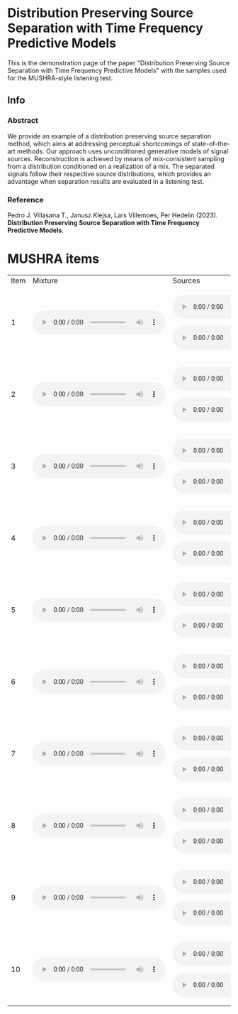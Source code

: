 # Distribution Preserving Source Separation with Time Frequency Predictive Models

This is the demonstration page of the paper "Distribution Preserving Source Separation with Time Frequency Predictive Models" with the samples used for the MUSHRA-style listening test.

## Info

### Abstract

We provide an example of a distribution preserving source separation method, which aims at addressing perceptual shortcomings of state-of-the-art methods. Our approach uses unconditioned generative models of signal sources. Reconstruction is achieved by means of mix-consistent sampling from a distribution conditioned on a realization of a mix. The separated signals follow their respective source distributions, which provides an advantage when separation results are evaluated in a listening test.

### Reference

Pedro J. Villasana T., Janusz Klejsa, Lars Villemoes, Per Hedelin  (2023). **Distribution Preserving Source Separation with Time Frequency Predictive Models**.

<html>

<h1>MUSHRA items</h1>

<table>

  <tr>
    <td>Item</td>
    <td>Mixture</td>
    <td>Sources</td>
    <td>DPSS</td>
    <td>IRM</td>
    <td>PNF</td>
    <td>Low-pass anchor 3.5kHz</td>
  </tr>

  <tr>
  <td>1</td>
  <td>
    <p>
      <audio controls>
        <source src="./mix/p237_298_mic2res0_yx139bt6626Lres26_mix.wav">
      <audio>
    </p>
  </td>
  <td>
    <p>
      <audio controls>
        <source src="./speech/p237_298_mic2res0_yx139bt6626Lres26_speech.wav">
      <audio>
    </p>
    <p>
      <audio controls>
        <source src="./piano/p237_298_mic2res0_yx139bt6626Lres26_piano.wav">
      <audio>
    </p>
    </td>
  <td>
    <p>
      <audio controls>
        <source src="./speech/p237_298_mic2res0_yx139bt6626Lres26_speech_dpss.wav">
      <audio>
    </p>
    <p>
      <audio controls>
        <source src="./piano/p237_298_mic2res0_yx139bt6626Lres26_piano_dpss.wav">
      <audio>
    </p>
    </td>
  <td>
    <p>
      <audio controls>
        <source src="./speech/p237_298_mic2res0_yx139bt6626Lres26_speech_irm.wav">
      <audio>
    </p>
    <p>
      <audio controls>
        <source src="./piano/p237_298_mic2res0_yx139bt6626Lres26_piano_irm.wav">
      <audio>
    </p>
    </td>
  <td>
    <p>
      <audio controls>
        <source src="./speech/p237_298_mic2res0_yx139bt6626Lres26_speech_pnf.wav">
      <audio>
    </p>
    <p>
      <audio controls>
        <source src="./piano/p237_298_mic2res0_yx139bt6626Lres26_piano_pnf.wav">
      <audio>
    </p>
    </td>
  <td>
    <p>
      <audio controls>
        <source src="./speech/p237_298_mic2res0_yx139bt6626Lres26_speech_lp35.wav">
      <audio>
    </p>
    <p>
      <audio controls>
        <source src="./piano/p237_298_mic2res0_yx139bt6626Lres26_piano_lp35.wav">
      <audio>
    </p>
    </td>
  </tr>

  <tr>
  <td>2</td>
  <td>
    <p>
      <audio controls>
        <source src="./mix/p237_326_mic2res0_zp866tm4852Lres25_mix.wav">
      <audio>
    </p>
  </td>
  <td>
    <p>
      <audio controls>
        <source src="./speech/p237_326_mic2res0_zp866tm4852Lres25_speech.wav">
      <audio>
    </p>
    <p>
      <audio controls>
        <source src="./piano/p237_326_mic2res0_zp866tm4852Lres25_piano.wav">
      <audio>
    </p>
    </td>
  <td>
    <p>
      <audio controls>
        <source src="./speech/p237_326_mic2res0_zp866tm4852Lres25_speech_dpss.wav">
      <audio>
    </p>
    <p>
      <audio controls>
        <source src="./piano/p237_326_mic2res0_zp866tm4852Lres25_piano_dpss.wav">
      <audio>
    </p>
    </td>
  <td>
    <p>
      <audio controls>
        <source src="./speech/p237_326_mic2res0_zp866tm4852Lres25_speech_irm.wav">
      <audio>
    </p>
    <p>
      <audio controls>
        <source src="./piano/p237_326_mic2res0_zp866tm4852Lres25_piano_irm.wav">
      <audio>
    </p>
    </td>
  <td>
    <p>
      <audio controls>
        <source src="./speech/p237_326_mic2res0_zp866tm4852Lres25_speech_pnf.wav">
      <audio>
    </p>
    <p>
      <audio controls>
        <source src="./piano/p237_326_mic2res0_zp866tm4852Lres25_piano_pnf.wav">
      <audio>
    </p>
    </td>
  <td>
    <p>
      <audio controls>
        <source src="./speech/p237_326_mic2res0_zp866tm4852Lres25_speech_lp35.wav">
      <audio>
    </p>
    <p>
      <audio controls>
        <source src="./piano/p237_326_mic2res0_zp866tm4852Lres25_piano_lp35.wav">
      <audio>
    </p>
    </td>
  </tr>

  <tr>
  <td>3</td>
  <td>
    <p>
      <audio controls>
        <source src="./mix/p269_367_mic2res0_zw828tx0197Lres15_mix.wav">
      <audio>
    </p>
  </td>
  <td>
    <p>
      <audio controls>
        <source src="./speech/p269_367_mic2res0_zw828tx0197Lres15_speech.wav">
      <audio>
    </p>
    <p>
      <audio controls>
        <source src="./piano/p269_367_mic2res0_zw828tx0197Lres15_piano.wav">
      <audio>
    </p>
    </td>
  <td>
    <p>
      <audio controls>
        <source src="./speech/p269_367_mic2res0_zw828tx0197Lres15_speech_dpss.wav">
      <audio>
    </p>
    <p>
      <audio controls>
        <source src="./piano/p269_367_mic2res0_zw828tx0197Lres15_piano_dpss.wav">
      <audio>
    </p>
    </td>
  <td>
    <p>
      <audio controls>
        <source src="./speech/p269_367_mic2res0_zw828tx0197Lres15_speech_irm.wav">
      <audio>
    </p>
    <p>
      <audio controls>
        <source src="./piano/p269_367_mic2res0_zw828tx0197Lres15_piano_irm.wav">
      <audio>
    </p>
    </td>
  <td>
    <p>
      <audio controls>
        <source src="./speech/p269_367_mic2res0_zw828tx0197Lres15_speech_pnf.wav">
      <audio>
    </p>
    <p>
      <audio controls>
        <source src="./piano/p269_367_mic2res0_zw828tx0197Lres15_piano_pnf.wav">
      <audio>
    </p>
    </td>
  <td>
    <p>
      <audio controls>
        <source src="./speech/p269_367_mic2res0_zw828tx0197Lres15_speech_lp35.wav">
      <audio>
    </p>
    <p>
      <audio controls>
        <source src="./piano/p269_367_mic2res0_zw828tx0197Lres15_piano_lp35.wav">
      <audio>
    </p>
    </td>
  </tr>

  <tr>
  <td>4</td>
  <td>
    <p>
      <audio controls>
        <source src="./mix/p269_371_mic1res0_yt974cv2625Lres79_mix.wav">
      <audio>
    </p>
  </td>
  <td>
    <p>
      <audio controls>
        <source src="./speech/p269_371_mic1res0_yt974cv2625Lres79_speech.wav">
      <audio>
    </p>
    <p>
      <audio controls>
        <source src="./piano/p269_371_mic1res0_yt974cv2625Lres79_piano.wav">
      <audio>
    </p>
    </td>
  <td>
    <p>
      <audio controls>
        <source src="./speech/p269_371_mic1res0_yt974cv2625Lres79_speech_dpss.wav">
      <audio>
    </p>
    <p>
      <audio controls>
        <source src="./piano/p269_371_mic1res0_yt974cv2625Lres79_piano_dpss.wav">
      <audio>
    </p>
    </td>
  <td>
    <p>
      <audio controls>
        <source src="./speech/p269_371_mic1res0_yt974cv2625Lres79_speech_irm.wav">
      <audio>
    </p>
    <p>
      <audio controls>
        <source src="./piano/p269_371_mic1res0_yt974cv2625Lres79_piano_irm.wav">
      <audio>
    </p>
    </td>
  <td>
    <p>
      <audio controls>
        <source src="./speech/p269_371_mic1res0_yt974cv2625Lres79_speech_pnf.wav">
      <audio>
    </p>
    <p>
      <audio controls>
        <source src="./piano/p269_371_mic1res0_yt974cv2625Lres79_piano_pnf.wav">
      <audio>
    </p>
    </td>
  <td>
    <p>
      <audio controls>
        <source src="./speech/p269_371_mic1res0_yt974cv2625Lres79_speech_lp35.wav">
      <audio>
    </p>
    <p>
      <audio controls>
        <source src="./piano/p269_371_mic1res0_yt974cv2625Lres79_piano_lp35.wav">
      <audio>
    </p>
    </td>
  </tr>

  <tr>
  <td>5</td>
  <td>
    <p>
      <audio controls>
        <source src="./mix/p303_329_mic1res0_zt739gs4926Lres89_mix.wav">
      <audio>
    </p>
  </td>
  <td>
    <p>
      <audio controls>
        <source src="./speech/p303_329_mic1res0_zt739gs4926Lres89_speech.wav">
      <audio>
    </p>
    <p>
      <audio controls>
        <source src="./piano/p303_329_mic1res0_zt739gs4926Lres89_piano.wav">
      <audio>
    </p>
    </td>
  <td>
    <p>
      <audio controls>
        <source src="./speech/p303_329_mic1res0_zt739gs4926Lres89_speech_dpss.wav">
      <audio>
    </p>
    <p>
      <audio controls>
        <source src="./piano/p303_329_mic1res0_zt739gs4926Lres89_piano_dpss.wav">
      <audio>
    </p>
    </td>
  <td>
    <p>
      <audio controls>
        <source src="./speech/p303_329_mic1res0_zt739gs4926Lres89_speech_irm.wav">
      <audio>
    </p>
    <p>
      <audio controls>
        <source src="./piano/p303_329_mic1res0_zt739gs4926Lres89_piano_irm.wav">
      <audio>
    </p>
    </td>
  <td>
    <p>
      <audio controls>
        <source src="./speech/p303_329_mic1res0_zt739gs4926Lres89_speech_pnf.wav">
      <audio>
    </p>
    <p>
      <audio controls>
        <source src="./piano/p303_329_mic1res0_zt739gs4926Lres89_piano_pnf.wav">
      <audio>
    </p>
    </td>
  <td>
    <p>
      <audio controls>
        <source src="./speech/p303_329_mic1res0_zt739gs4926Lres89_speech_lp35.wav">
      <audio>
    </p>
    <p>
      <audio controls>
        <source src="./piano/p303_329_mic1res0_zt739gs4926Lres89_piano_lp35.wav">
      <audio>
    </p>
    </td>
  </tr>

  <tr>
  <td>6</td>
  <td>
    <p>
      <audio controls>
        <source src="./mix/p303_331_mic1res0_zc118hn1152Lres18_mix.wav">
      <audio>
    </p>
  </td>
  <td>
    <p>
      <audio controls>
        <source src="./speech/p303_331_mic1res0_zc118hn1152Lres18_speech.wav">
      <audio>
    </p>
    <p>
      <audio controls>
        <source src="./piano/p303_331_mic1res0_zc118hn1152Lres18_piano.wav">
      <audio>
    </p>
    </td>
  <td>
    <p>
      <audio controls>
        <source src="./speech/p303_331_mic1res0_zc118hn1152Lres18_speech_dpss.wav">
      <audio>
    </p>
    <p>
      <audio controls>
        <source src="./piano/p303_331_mic1res0_zc118hn1152Lres18_piano_dpss.wav">
      <audio>
    </p>
    </td>
  <td>
    <p>
      <audio controls>
        <source src="./speech/p303_331_mic1res0_zc118hn1152Lres18_speech_irm.wav">
      <audio>
    </p>
    <p>
      <audio controls>
        <source src="./piano/p303_331_mic1res0_zc118hn1152Lres18_piano_irm.wav">
      <audio>
    </p>
    </td>
  <td>
    <p>
      <audio controls>
        <source src="./speech/p303_331_mic1res0_zc118hn1152Lres18_speech_pnf.wav">
      <audio>
    </p>
    <p>
      <audio controls>
        <source src="./piano/p303_331_mic1res0_zc118hn1152Lres18_piano_pnf.wav">
      <audio>
    </p>
    </td>
  <td>
    <p>
      <audio controls>
        <source src="./speech/p303_331_mic1res0_zc118hn1152Lres18_speech_lp35.wav">
      <audio>
    </p>
    <p>
      <audio controls>
        <source src="./piano/p303_331_mic1res0_zc118hn1152Lres18_piano_lp35.wav">
      <audio>
    </p>
    </td>
  </tr>

  <tr>
  <td>7</td>
  <td>
    <p>
      <audio controls>
        <source src="./mix/p303_341_mic1res0_ys250pr2232Lres6_mix.wav">
      <audio>
    </p>
  </td>
  <td>
    <p>
      <audio controls>
        <source src="./speech/p303_341_mic1res0_ys250pr2232Lres6_speech.wav">
      <audio>
    </p>
    <p>
      <audio controls>
        <source src="./piano/p303_341_mic1res0_ys250pr2232Lres6_piano.wav">
      <audio>
    </p>
    </td>
  <td>
    <p>
      <audio controls>
        <source src="./speech/p303_341_mic1res0_ys250pr2232Lres6_speech_dpss.wav">
      <audio>
    </p>
    <p>
      <audio controls>
        <source src="./piano/p303_341_mic1res0_ys250pr2232Lres6_piano_dpss.wav">
      <audio>
    </p>
    </td>
  <td>
    <p>
      <audio controls>
        <source src="./speech/p303_341_mic1res0_ys250pr2232Lres6_speech_irm.wav">
      <audio>
    </p>
    <p>
      <audio controls>
        <source src="./piano/p303_341_mic1res0_ys250pr2232Lres6_piano_irm.wav">
      <audio>
    </p>
    </td>
  <td>
    <p>
      <audio controls>
        <source src="./speech/p303_341_mic1res0_ys250pr2232Lres6_speech_pnf.wav">
      <audio>
    </p>
    <p>
      <audio controls>
        <source src="./piano/p303_341_mic1res0_ys250pr2232Lres6_piano_pnf.wav">
      <audio>
    </p>
    </td>
  <td>
    <p>
      <audio controls>
        <source src="./speech/p303_341_mic1res0_ys250pr2232Lres6_speech_lp35.wav">
      <audio>
    </p>
    <p>
      <audio controls>
        <source src="./piano/p303_341_mic1res0_ys250pr2232Lres6_piano_lp35.wav">
      <audio>
    </p>
    </td>
  </tr>

  <tr>
  <td>8</td>
  <td>
    <p>
      <audio controls>
        <source src="./mix/p306_264_mic1res0_zt739gs4926Lres50_mix.wav">
      <audio>
    </p>
  </td>
  <td>
    <p>
      <audio controls>
        <source src="./speech/p306_264_mic1res0_zt739gs4926Lres50_speech.wav">
      <audio>
    </p>
    <p>
      <audio controls>
        <source src="./piano/p306_264_mic1res0_zt739gs4926Lres50_piano.wav">
      <audio>
    </p>
    </td>
  <td>
    <p>
      <audio controls>
        <source src="./speech/p306_264_mic1res0_zt739gs4926Lres50_speech_dpss.wav">
      <audio>
    </p>
    <p>
      <audio controls>
        <source src="./piano/p306_264_mic1res0_zt739gs4926Lres50_piano_dpss.wav">
      <audio>
    </p>
    </td>
  <td>
    <p>
      <audio controls>
        <source src="./speech/p306_264_mic1res0_zt739gs4926Lres50_speech_irm.wav">
      <audio>
    </p>
    <p>
      <audio controls>
        <source src="./piano/p306_264_mic1res0_zt739gs4926Lres50_piano_irm.wav">
      <audio>
    </p>
    </td>
  <td>
    <p>
      <audio controls>
        <source src="./speech/p306_264_mic1res0_zt739gs4926Lres50_speech_pnf.wav">
      <audio>
    </p>
    <p>
      <audio controls>
        <source src="./piano/p306_264_mic1res0_zt739gs4926Lres50_piano_pnf.wav">
      <audio>
    </p>
    </td>
  <td>
    <p>
      <audio controls>
        <source src="./speech/p306_264_mic1res0_zt739gs4926Lres50_speech_lp35.wav">
      <audio>
    </p>
    <p>
      <audio controls>
        <source src="./piano/p306_264_mic1res0_zt739gs4926Lres50_piano_lp35.wav">
      <audio>
    </p>
    </td>
  </tr>

  <tr>
  <td>9</td>
  <td>
    <p>
      <audio controls>
        <source src="./mix/p306_277_mic2res0_zk440mh1715Lres4_mix.wav">
      <audio>
    </p>
  </td>
  <td>
    <p>
      <audio controls>
        <source src="./speech/p306_277_mic2res0_zk440mh1715Lres4_speech.wav">
      <audio>
    </p>
    <p>
      <audio controls>
        <source src="./piano/p306_277_mic2res0_zk440mh1715Lres4_piano.wav">
      <audio>
    </p>
    </td>
  <td>
    <p>
      <audio controls>
        <source src="./speech/p306_277_mic2res0_zk440mh1715Lres4_speech_dpss.wav">
      <audio>
    </p>
    <p>
      <audio controls>
        <source src="./piano/p306_277_mic2res0_zk440mh1715Lres4_piano_dpss.wav">
      <audio>
    </p>
    </td>
  <td>
    <p>
      <audio controls>
        <source src="./speech/p306_277_mic2res0_zk440mh1715Lres4_speech_irm.wav">
      <audio>
    </p>
    <p>
      <audio controls>
        <source src="./piano/p306_277_mic2res0_zk440mh1715Lres4_piano_irm.wav">
      <audio>
    </p>
    </td>
  <td>
    <p>
      <audio controls>
        <source src="./speech/p306_277_mic2res0_zk440mh1715Lres4_speech_pnf.wav">
      <audio>
    </p>
    <p>
      <audio controls>
        <source src="./piano/p306_277_mic2res0_zk440mh1715Lres4_piano_pnf.wav">
      <audio>
    </p>
    </td>
  <td>
    <p>
      <audio controls>
        <source src="./speech/p306_277_mic2res0_zk440mh1715Lres4_speech_lp35.wav">
      <audio>
    </p>
    <p>
      <audio controls>
        <source src="./piano/p306_277_mic2res0_zk440mh1715Lres4_piano_lp35.wav">
      <audio>
    </p>
    </td>
  </tr>

  <tr>
  <td>10</td>
  <td>
    <p>
      <audio controls>
        <source src="./mix/p306_331_mic2res0_yt974cv2625Lres29_mix.wav">
      <audio>
    </p>
  </td>
  <td>
    <p>
      <audio controls>
        <source src="./speech/p306_331_mic2res0_yt974cv2625Lres29_speech.wav">
      <audio>
    </p>
    <p>
      <audio controls>
        <source src="./piano/p306_331_mic2res0_yt974cv2625Lres29_piano.wav">
      <audio>
    </p>
    </td>
  <td>
    <p>
      <audio controls>
        <source src="./speech/p306_331_mic2res0_yt974cv2625Lres29_speech_dpss.wav">
      <audio>
    </p>
    <p>
      <audio controls>
        <source src="./piano/p306_331_mic2res0_yt974cv2625Lres29_piano_dpss.wav">
      <audio>
    </p>
    </td>
  <td>
    <p>
      <audio controls>
        <source src="./speech/p306_331_mic2res0_yt974cv2625Lres29_speech_irm.wav">
      <audio>
    </p>
    <p>
      <audio controls>
        <source src="./piano/p306_331_mic2res0_yt974cv2625Lres29_piano_irm.wav">
      <audio>
    </p>
    </td>
  <td>
    <p>
      <audio controls>
        <source src="./speech/p306_331_mic2res0_yt974cv2625Lres29_speech_pnf.wav">
      <audio>
    </p>
    <p>
      <audio controls>
        <source src="./piano/p306_331_mic2res0_yt974cv2625Lres29_piano_pnf.wav">
      <audio>
    </p>
    </td>
  <td>
    <p>
      <audio controls>
        <source src="./speech/p306_331_mic2res0_yt974cv2625Lres29_speech_lp35.wav">
      <audio>
    </p>
    <p>
      <audio controls>
        <source src="./piano/p306_331_mic2res0_yt974cv2625Lres29_piano_lp35.wav">
      <audio>
    </p>
    </td>
  </tr>

</table>

</html>

